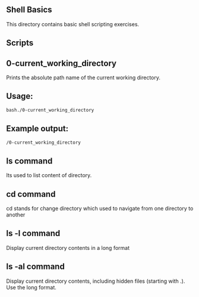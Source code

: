 ## Shell Basics
This directory contains basic shell scripting exercises.
## Scripts
## 0-current_working_directory
Prints the absolute path name of the current working directory.
## Usage:
```bash
bash./0-current_working_directory
```
## Example output:
```bash
/0-current_working_directory
```
## ls command
Its used to list content of directory.
## cd command
cd stands for change directory which used to navigate from one directory to another
## ls -l command
Display current directory contents in a long format
## ls -al command
Display current directory contents, including hidden files (starting with .). Use the long format.
